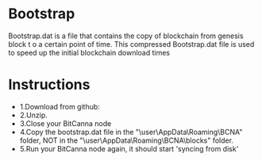 # Bootstrap
Bootstrap.dat is a file that contains the copy of blockchain from genesis block t
o a certain point of time. This compressed Bootstrap.dat file is used to speed up the initial blockchain download times

# Instructions
* 1.Download from github: 
* 2.Unzip.
* 3.Close your BitCanna node
* 4.Copy the bootstrap.dat file in the "\user\AppData\Roaming\BCNA" folder,  NOT in the "\user\AppData\Roaming\BCNA\blocks" folder.
* 5.Run your BitCanna node again, it should start 'syncing from disk'
